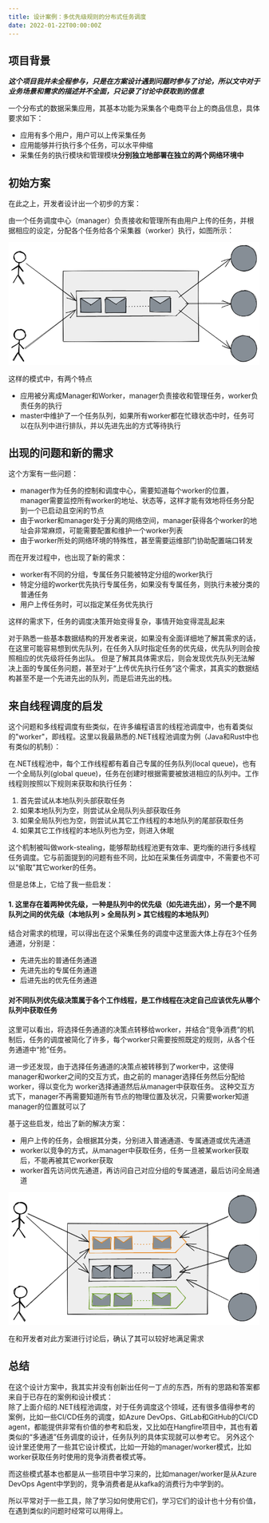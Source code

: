 ```yaml
---
title: 设计案例：多优先级规则的分布式任务调度
date: 2022-01-22T00:00:00Z
---
```



## 项目背景

***这个项目我并未全程参与，只是在方案设计遇到问题时参与了讨论，所以文中对于业务场景和需求的描述并不全面，只记录了讨论中获取到的信息***

一个分布式的数据采集应用，其基本功能为采集各个电商平台上的商品信息，具体要求如下：
* 应用有多个用户，用户可以上传采集任务
* 应用能够并行执行多个任务，可以水平伸缩
* 采集任务的执行模块和管理模块**分别独立地部署在独立的两个网络环境中**

## 初始方案

  
在此之上，开发者设计出一个初步的方案：

由一个任务调度中心（manager）负责接收和管理所有由用户上传的任务，并根据相应的设定，分配各个任务给各个采集器（worker）执行，如图所示：

![](/design-job-scheduler/1.png)

这样的模式中，有两个特点
* 应用被分离成Manager和Worker，manager负责接收和管理任务，worker负责任务的执行
* master中维护了一个任务队列，如果所有worker都在忙碌状态中时，任务可以在队列中进行排队，并以先进先出的方式等待执行


## 出现的问题和新的需求

这个方案有一些问题：
* manager作为任务的控制和调度中心，需要知道每个worker的位置，manager需要监控所有worker的地址、状态等，这样才能有效地将任务分配到一个已启动且空闲的节点
* 由于worker和manager处于分离的网络空间，manager获得各个worker的地址会非常麻烦，可能需要配置和维护一个worker列表
* 由于worker所处的网络环境的特殊性，甚至需要运维部门协助配置端口转发

而在开发过程中，也出现了新的需求：
* worker有不同的分组，专属任务只能被特定分组的worker执行
* 特定分组的worker优先执行专属任务，如果没有专属任务，则执行未被分类的普通任务
* 用户上传任务时，可以指定某任务优先执行

这样的需求下，任务的调度决策开始变得复杂，事情开始变得混乱起来


对于熟悉一些基本数据结构的开发者来说，如果没有全面详细地了解其需求的话，在这里可能容易想到优先队列，在任务入队时指定任务的优先级，优先队列则会按照相应的优先级将任务出队。
但是了解其具体需求后，则会发现优先队列无法解决上面的专属任务问题，甚至对于“上传优先执行任务”这个需求，其真实的数据结构甚至不是一个先进先出的队列，而是后进先出的栈。



## 来自线程调度的启发

这个问题和多线程调度有些类似，在许多编程语言的线程池调度中，也有着类似的"worker"，即线程。这里以我最熟悉的.NET线程池调度为例（Java和Rust中也有类似的机制）： 

在.NET线程池中，每个工作线程都有着自己专属的任务队列(local queue)，也有一个全局队列(global queue)，任务在创建时根据需要被放进相应的队列中。工作线程则按照以下规则来获取和执行任务：
1. 首先尝试从本地队列头部获取任务
2. 如果本地队列为空，则尝试从全局队列头部获取任务
3. 如果全局队列也为空，则尝试从其它工作线程的本地队列的尾部获取任务
4. 如果其它工作线程的本地队列也为空，则进入休眠

这个机制被叫做work-stealing，能够帮助线程池更有效率、更均衡的进行多线程任务调度。它与前面提到的问题有些不同，比如在采集任务调度中，不需要也不可以“偷取”其它worker的任务。

但是总体上，它给了我一些启发：

#### 1. 这里存在着两种优先级，一种是队列中的优先级（如先进先出），另一个是不同队列之间的优先级（本地队列 > 全局队列 > 其它线程的本地队列）

结合对需求的梳理，可以得出在这个采集任务的调度中这里面大体上存在3个任务通道，分别是：
* 先进先出的普通任务通道
* 先进先出的专属任务通道
* 后进先出的优先任务通道

#### 对不同队列优先级决策属于各个工作线程，是工作线程在决定自己应该优先从哪个队列中获取任务

这里可以看出，将选择任务通道的决策点转移给worker，并结合“竞争消费”的机制后，任务的调度被简化了许多，每个worker只需要按照既定的规则，从各个任务通道中“抢”任务。

进一步还发现，由于选择任务通道的决策点被转移到了worker中，这使得manager和worker之间的交互方式，由之前的 manager选择任务然后分配给worker，得以变化为 worker选择通道然后从manager中获取任务。
这种交互方式下，manager不再需要知道所有节点的物理位置及状况，只需要worker知道manager的位置就可以了


基于这些启发，给出了新的解决方案：

* 用户上传的任务，会根据其分类，分别进入普通通道、专属通道或优先通道
* worker以竞争的方式，从manager中获取任务，任务一旦被某worker获取后，不能再被其它worker获取
* worker首先访问优先通道，再访问自己对应分组的专属通道，最后访问全局通道

![](/design-job-scheduler/2.png)

在和开发者对此方案进行讨论后，确认了其可以较好地满足需求


## 总结

在这个设计方案中，我其实并没有创新出任何一丁点的东西，所有的思路和答案都来自于已存在的案例和设计模式：  
除了上面介绍的.NET线程池调度，对于任务调度这个领域，还有很多值得参考的案例，比如一些CI/CD任务的调度，如Azure DevOps、GitLab和GitHub的CI/CD agent，都能提供非常有价值的参考和启发，又比如在Hangfire项目中，其也有着类似的“多通道”任务调度的设计，任务队列的具体实现就可以参考它。
另外这个设计里还使用了一些其它设计模式，比如一开始的manager/worker模式，比如worker获取任务时使用的竞争消费者模式等。

而这些模式基本也都是从一些项目中学习来的，比如manager/worker是从Azure DevOps Agent中学到的，竞争消费者是从kafka的消费行为中学到的。

所以平常对于一些工具，除了学习如何使用它们，学习它们的设计也十分有价值，在遇到类似的问题时经常可以用得上。
